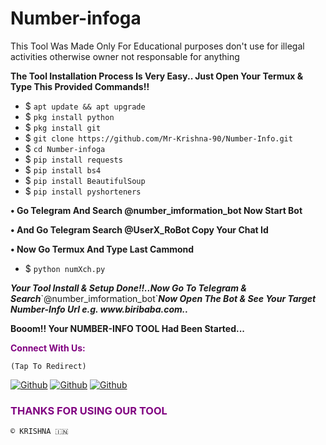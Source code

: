 # Number-infoga

This Tool Was Made Only For Educational purposes don't use for
illegal activities otherwise owner not responsable for 
anything 

<p><b>The Tool Installation Process Is Very Easy.. Just Open Your Termux & Type This Provided Commands!!</b></p>

- $ `apt update && apt upgrade`
- $ `pkg install python`
- $ `pkg install git`
- $ `git clone https://github.com/Mr-Krishna-90/Number-Info.git`
- $ `cd Number-infoga`
- $ `pip install requests`
- $ `pip install bs4`
- $ `pip install BeautifulSoup`
- $ `pip install pyshorteners`

<p><b>• Go Telegram And Search @number_imformation_bot Now Start Bot</b></p>
<p><b>• And Go Telegram Search @UserX_RoBot Copy Your Chat Id</b></p>
<p><b>• Now Go Termux And Type Last Cammond </b></p>

- $ `python numXch.py`

<p><b><i> Your Tool Install & Setup Done!!..Now Go To Telegram & Search</i></b>`@number_imformation_bot`<b><i>Now  Open The Bot & See Your Target Number-Info Url e.g. www.biribaba.com..</b></i></p>

<p><b> Booom!! Your NUMBER-INFO TOOL Had Been Started...</b> </p>
<div>

<p style="color:purple"><b>Connect With Us:</b></p>

``(Tap To Redirect)``

[![Github](https://img.shields.io/badge/Instagram-INSTAGroup-blue?style=for-the-badge&logo=instagram)](https://ig.me/j/AbZC3b_u344hDJtI)
[![Github](https://img.shields.io/badge/Instagram-INSTAPAGE-blue?style=for-the-badge&logo=instagram)](https://instagram.com/rach.itgamer999)
[![Github](https://img.shields.io/badge/TELEGRAM-TgGroup-orange?style=for-the-badge&logo=telegram)](https://t.me/+GrRkWxyiROs4ZGU1)

<h3 style="color:purple"> THANKS FOR USING OUR TOOL </h3>

``© KRISHNA 🇮🇳``

